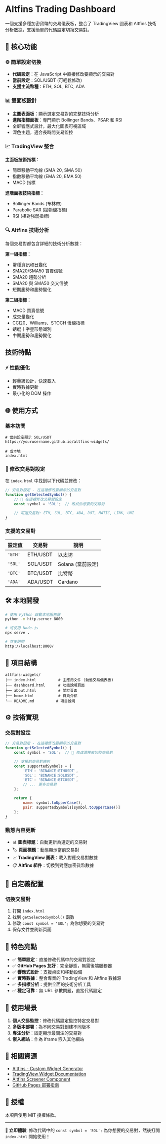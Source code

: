 # Altfins Trading Dashboard

一個支援多種加密貨幣的交易儀表板，整合了 TradingView 圖表和 Altfins 技術分析數據，支援簡單的代碼設定切換交易對。

## 🚀 核心功能

### ⚙️ 簡單設定切換
- **代碼設定**：在 JavaScript 中直接修改要顯示的交易對
- **當前設定**：SOL/USDT (可輕鬆修改)
- **支援主流幣種**：ETH, SOL, BTC, ADA

### 📊 雙面板設計
- **主圖表面板**：顯示選定交易對的完整技術分析
- **進階指標面板**：專門顯示 Bollinger Bands、PSAR 和 RSI
- 全屏響應式設計，最大化圖表可視區域
- 深色主題，適合長時間交易監控

### 📈 TradingView 整合
**主面板技術指標：**
- 簡單移動平均線 (SMA 20, SMA 50)
- 指數移動平均線 (EMA 20, EMA 50)
- MACD 指標

**進階面板技術指標：**
- Bollinger Bands (布林帶)
- Parabolic SAR (拋物線指標)
- RSI (相對強弱指標)

### 🔍 Altfins 技術分析
每個交易對都包含詳細的技術分析數據：

**第一組指標：**
- 幣種資訊和日變化
- SMA20/SMA50 買賣信號
- SMA20 趨勢分析
- SMA20 與 SMA50 交叉信號
- 短期趨勢和趨勢變化

**第二組指標：**
- MACD 買賣信號
- 成交量變化
- CCI20、Williams、STOCH 慢線指標
- 蜻蜓十字星形態識別
- 中期趨勢和趨勢變化

## 技術特點

### ⚡ 性能優化
- 輕量級設計，快速載入
- 實時數據更新
- 最小化的 DOM 操作

## 🌐 使用方式

### 基本訪問
```
# 當前設定顯示 SOL/USDT
https://yourusername.github.io/altfins-widgets/

# 或本地
index.html
```

### 🔧 修改交易對設定

在 `index.html` 中找到以下代碼並修改：

```javascript
// 交易對設定 - 在這裡修改要顯示的交易對
function getSelectedSymbol() {
    // 🔧 在這裡修改交易對設定
    const symbol = 'SOL';  // 改成你想要的交易對

    // 可選交易對: ETH, SOL, BTC, ADA, DOT, MATIC, LINK, UNI
}
```

### 支援的交易對
| 設定值 | 交易對 | 說明 |
|--------|--------|------|
| `'ETH'` | ETH/USDT | 以太坊 |
| `'SOL'` | SOL/USDT | Solana (當前設定) |
| `'BTC'` | BTC/USDT | 比特幣 |
| `'ADA'` | ADA/USDT | Cardano |


## 🛠️ 本地開發

```bash
# 使用 Python 啟動本地服務器
python -m http.server 8000

# 或使用 Node.js
npx serve .

# 然後訪問
http://localhost:8000/
```

## 📁 項目結構

```
altfins-widgets/
├── index.html          # 主應用文件 (動態交易儀表板)
├── dashboard.html      # 功能說明頁面
├── about.html          # 關於頁面
├── home.html           # 首頁介紹
└── README.md          # 項目說明
```

## ⚙️ 技術實現

### 交易對設定
```javascript
// 交易對設定 - 在這裡修改要顯示的交易對
function getSelectedSymbol() {
    const symbol = 'SOL';  // 🔧 修改這裡來切換交易對

    // 支援的交易對映射
    const supportedSymbols = {
        'ETH': 'BINANCE:ETHUSDT',
        'SOL': 'BINANCE:SOLUSDT',
        'BTC': 'BINANCE:BTCUSDT',
        // ... 更多交易對
    };

    return {
        name: symbol.toUpperCase(),
        pair: supportedSymbols[symbol.toUpperCase()]
    };
}
```

### 動態內容更新
- 📊 **圖表標題**：自動更新為選定的交易對
- 🏷️ **頁面標題**：動態顯示當前交易對
- 📈 **TradingView 圖表**：載入對應交易對數據
- 📋 **Altfins 組件**：切換到對應加密貨幣數據

## 🎯 自定義配置

### 切換交易對
1. 打開 `index.html`
2. 找到 `getSelectedSymbol()` 函數
3. 修改 `const symbol = 'SOL';` 為你想要的交易對
4. 保存文件並刷新頁面


## 🌟 特色亮點

- ✅ **簡單設定**：直接修改代碼中的交易對設定
- ✅ **GitHub Pages 友好**：完全靜態，無需後端服務器
- ✅ **響應式設計**：支援桌面和移動設備
- ✅ **實時數據**：整合專業的 TradingView 和 Altfins 數據源
- ✅ **多指標分析**：提供全面的技術分析工具
- ✅ **穩定可靠**：無 URL 參數問題，直接代碼設定

## 📱 使用場景

1. **個人交易監控**：修改代碼設定監控特定交易對
2. **多版本部署**：為不同交易對創建不同版本
3. **專注分析**：固定顯示最關注的交易對
4. **嵌入網站**：作為 iframe 嵌入其他網站

## 🔗 相關資源

- [Altfins - Custom Widget Generator](https://altfins.com/widgets/crypto-widgets-custom/)
- [TradingView Widget Documentation](https://www.tradingview.com/widget/)
- [Altfins Screener Component](https://cdn.altfins.com/js/altfins-screener-data-component.js)
- [GitHub Pages 部署指南](https://docs.github.com/en/pages)

## 📄 授權

本項目使用 MIT 授權條款。

---

**🚀 立即體驗**: 修改代碼中的 `const symbol = 'SOL';` 為你想要的交易對，然後打開 `index.html` 開始使用！
